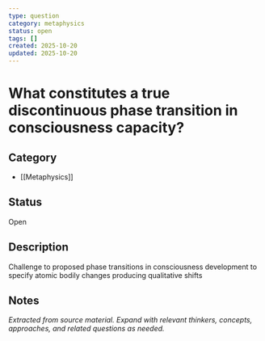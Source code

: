 ```yaml
---
type: question
category: metaphysics
status: open
tags: []
created: 2025-10-20
updated: 2025-10-20
---
```


# What constitutes a true discontinuous phase transition in consciousness capacity?

## Category

- [[Metaphysics]]

## Status

Open

## Description

Challenge to proposed phase transitions in consciousness development to specify atomic bodily changes producing qualitative shifts

## Notes

*Extracted from source material. Expand with relevant thinkers, concepts, approaches, and related questions as needed.*
